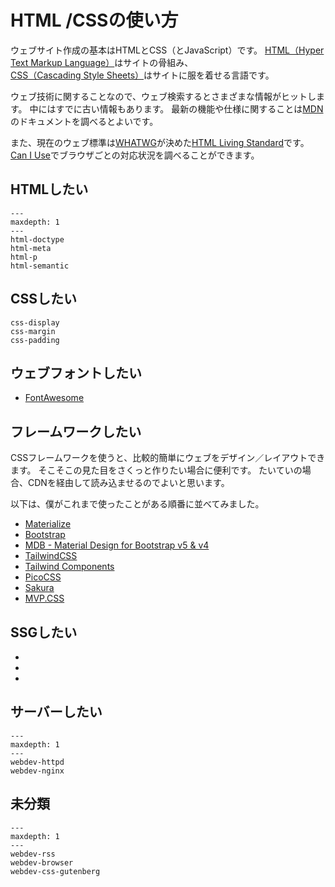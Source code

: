 # HTML /CSSの使い方

ウェブサイト作成の基本はHTMLとCSS（とJavaScript）です。
[HTML（Hyper Text Markup Language）](https://developer.mozilla.org/ja/docs/Web/HTML)はサイトの骨組み、[CSS（Cascading Style Sheets）](https://developer.mozilla.org/ja/docs/Web/CSS)はサイトに服を着せる言語です。

ウェブ技術に関することなので、ウェブ検索するとさまざまな情報がヒットします。
中にはすでに古い情報もあります。
最新の機能や仕様に関することは[MDN](https://developer.mozilla.org/ja/docs/Web)のドキュメントを調べるとよいです。

また、現在のウェブ標準は[WHATWG](https://developer.mozilla.org/ja/docs/Glossary/WHATWG)が決めた[HTML Living Standard](https://html.spec.whatwg.org/multipage/)です。
[Can I Use](https://caniuse.com/)でブラウザごとの対応状況を調べることができます。

## HTMLしたい

```{toctree}
---
maxdepth: 1
---
html-doctype
html-meta
html-p
html-semantic
```

## CSSしたい

```{toctree}
css-display
css-margin
css-padding
```

## ウェブフォントしたい

- [FontAwesome](https://fontawesome.com/search?o=r&m=free)

## フレームワークしたい

CSSフレームワークを使うと、比較的簡単にウェブをデザイン／レイアウトできます。
そこそこの見た目をさくっと作りたい場合に便利です。
たいていの場合、CDNを経由して読み込ませるのでよいと思います。

以下は、僕がこれまで使ったことがある順番に並べてみました。

- [Materialize](https://materializecss.com/)
- [Bootstrap](https://getbootstrap.jp/)
- [MDB - Material Design for Bootstrap v5 & v4](https://mdbootstrap.com/)
- [TailwindCSS](https://tailwindcss.com/)
- [Tailwind Components](https://tailwindcomponents.com/)
- [PicoCSS](https://picocss.com/)
- [Sakura](https://oxal.org/projects/sakura/)
- [MVP.CSS](https://andybrewer.github.io/mvp/)

## SSGしたい

- [](../sphinx/sphinx-usage.md)
- [](../hugo/hugo-usage.md)
- [](../myst/myst-usage.md)

## サーバーしたい

```{toctree}
---
maxdepth: 1
---
webdev-httpd
webdev-nginx
```

## 未分類

```{toctree}
---
maxdepth: 1
---
webdev-rss
webdev-browser
webdev-css-gutenberg
```
